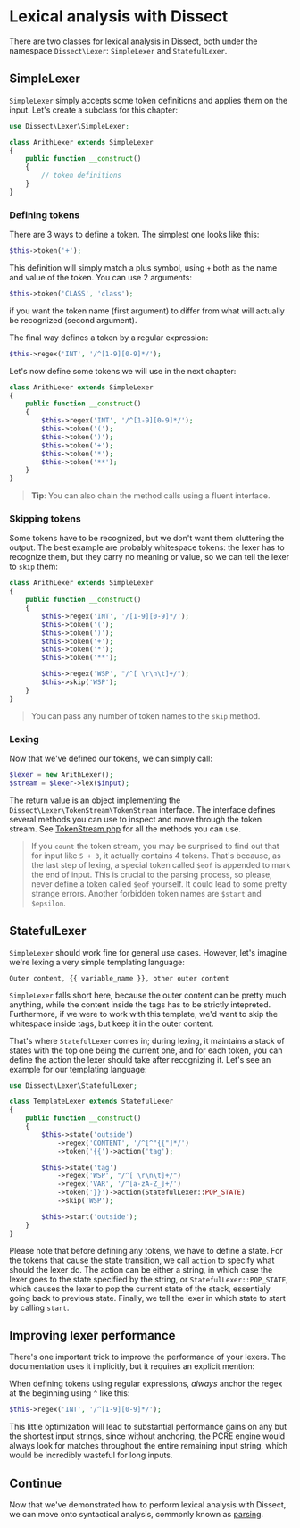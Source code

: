 Lexical analysis with Dissect
=============================

There are two classes for lexical analysis in Dissect, both under the
namespace `Dissect\Lexer`: `SimpleLexer` and `StatefulLexer`.

SimpleLexer
-----------

`SimpleLexer` simply accepts some token definitions and applies them on
the input. Let's create a subclass for this chapter:

```php
use Dissect\Lexer\SimpleLexer;

class ArithLexer extends SimpleLexer
{
    public function __construct()
    {
        // token definitions
    }
}
```

### Defining tokens

There are 3 ways to define a token. The simplest one looks like this:

```php
$this->token('+');
```

This definition will simply match a plus symbol, using `+` both as the
name and value of the token. You can use 2 arguments:

```php
$this->token('CLASS', 'class');
```

if you want the token name (first argument) to differ from what will actually be
recognized (second argument).

The final way defines a token by a regular expression:

```php
$this->regex('INT', '/^[1-9][0-9]*/');
```

Let's now define some tokens we will use in the next chapter:

```php
class ArithLexer extends SimpleLexer
{
    public function __construct()
    {
        $this->regex('INT', '/^[1-9][0-9]*/');
        $this->token('(');
        $this->token(')');
        $this->token('+');
        $this->token('*');
        $this->token('**');
    }
}
```

> **Tip**: You can also chain the method calls using a fluent interface.

### Skipping tokens

Some tokens have to be recognized, but we don't want them cluttering the
output. The best example are probably whitespace tokens: the lexer has
to recognize them, but they carry no meaning or value, so we can tell
the lexer to `skip` them:

```php
class ArithLexer extends SimpleLexer
{
    public function __construct()
    {
        $this->regex('INT', '/[1-9][0-9]*/');
        $this->token('(');
        $this->token(')');
        $this->token('+');
        $this->token('*');
        $this->token('**');

        $this->regex('WSP', "/^[ \r\n\t]+/");
        $this->skip('WSP');
    }
}
```

> You can pass any number of token names to the `skip` method.

### Lexing

Now that we've defined our tokens, we can simply call:

```php
$lexer = new ArithLexer();
$stream = $lexer->lex($input);
```

The return value is an object implementing the
`Dissect\Lexer\TokenStream\TokenStream` interface. The interface defines
several methods you can use to inspect and move through the token
stream. See [TokenStream.php][tokenstream] for all the methods you can
use.

> If you `count` the token stream, you may be surprised to find out that
> for input like `5 + 3`, it actually contains 4 tokens. That's because,
> as the last step of lexing, a special token called `$eof` is appended
> to mark the end of input. This is crucial to the parsing process, so
> please, never define a token called `$eof` yourself. It could lead to
> some pretty strange errors. Another forbidden token names are `$start`
> and `$epsilon`.

StatefulLexer
-------------

`SimpleLexer` should work fine for general use cases. However, let's
imagine we're lexing a very simple templating language:

    Outer content, {{ variable_name }}, other outer content

`SimpleLexer` falls short here, because the outer content can be pretty
much anything, while the content inside the tags has to be strictly
intepreted. Furthermore, if we were to work with this template, we'd
want to skip the whitespace inside tags, but keep it in the outer
content.

That's where `StatefulLexer` comes in; during lexing, it maintains a
stack of states with the top one being the current one, and for each
token, you can define the action the lexer should take after recognizing
it. Let's see an example for our templating language:

```php
use Dissect\Lexer\StatefulLexer;

class TemplateLexer extends StatefulLexer
{
    public function __construct()
    {
        $this->state('outside')
            ->regex('CONTENT', '/^[^"{{"]*/')
            ->token('{{')->action('tag');

        $this->state('tag')
            ->regex('WSP', "/^[ \r\n\t]+/")
            ->regex('VAR', '/^[a-zA-Z_]+/')
            ->token('}}')->action(StatefulLexer::POP_STATE)
            ->skip('WSP');

        $this->start('outside');
    }
}
```

Please note that before defining any tokens, we have to define a state.
For the tokens that cause the state transition, we call `action` to
specify what should the lexer do. The action can be either a string, in
which case the lexer goes to the state specified by the string, or
`StatefulLexer::POP_STATE`, which causes the lexer to pop the current
state of the stack, essentialy going back to previous state.
Finally, we tell the lexer in which state to start by calling `start`.

Improving lexer performance
---------------------------

There's one important trick to improve the performance of your lexers.
The documentation uses it implicitly, but it requires an explicit mention:

When defining tokens using regular expressions, *always* anchor the
regex at the beginning using `^` like this:

```php
$this->regex('INT', '/^[1-9][0-9]*/');
```

This little optimization will lead to substantial performance gains on
any but the shortest input strings, since without anchoring, the PCRE
engine would always look for matches throughout the entire remaining
input string, which would be incredibly wasteful for long inputs.

Continue
--------

Now that we've demonstrated how to perform lexical analysis with
Dissect, we can move onto syntactical analysis, commonly known as
[parsing][parsing].

[tokenstream]: ../src/Dissect/Lexer/TokenStream/TokenStream.php
[parsing]: parsing.md
